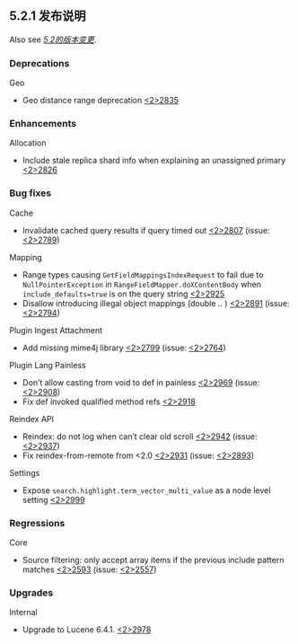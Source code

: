 ## 5.2.1 发布说明

Also see [_5.2的版本变更_](breaking-changes-5.2.html).

### Deprecations

Geo 
    

  * Geo distance range deprecation [<2>2835](https://github.com/elastic/elasticsearch/pull/22835)



### Enhancements

Allocation 
    

  * Include stale replica shard info when explaining an unassigned primary [<2>2826](https://github.com/elastic/elasticsearch/pull/22826)



### Bug fixes

Cache 
    

  * Invalidate cached query results if query timed out [<2>2807](https://github.com/elastic/elasticsearch/pull/22807) (issue: [<2>2789](https://github.com/elastic/elasticsearch/issues/22789)) 



Mapping 
    

  * Range types causing `GetFieldMappingsIndexRequest` to fail due to `NullPointerException` in `RangeFieldMapper.doXContentBody` when `include_defaults=true` is on the query string [<2>2925](https://github.com/elastic/elasticsearch/pull/22925)
  * Disallow introducing illegal object mappings (double _.._ ) [<2>2891](https://github.com/elastic/elasticsearch/pull/22891) (issue: [<2>2794](https://github.com/elastic/elasticsearch/issues/22794)) 



Plugin Ingest Attachment 
    

  * Add missing mime4j library [<2>2799](https://github.com/elastic/elasticsearch/pull/22799) (issue: [<2>2764](https://github.com/elastic/elasticsearch/issues/22764)) 



Plugin Lang Painless 
    

  * Don’t allow casting from void to def in painless [<2>2969](https://github.com/elastic/elasticsearch/pull/22969) (issue: [<2>2908](https://github.com/elastic/elasticsearch/issues/22908)) 
  * Fix def invoked qualified method refs [<2>2918](https://github.com/elastic/elasticsearch/pull/22918)



Reindex API 
    

  * Reindex: do not log when can’t clear old scroll [<2>2942](https://github.com/elastic/elasticsearch/pull/22942) (issue: [<2>2937](https://github.com/elastic/elasticsearch/issues/22937)) 
  * Fix reindex-from-remote from <2.0 [<2>2931](https://github.com/elastic/elasticsearch/pull/22931) (issue: [<2>2893](https://github.com/elastic/elasticsearch/issues/22893)) 



Settings 
    

  * Expose `search.highlight.term_vector_multi_value` as a node level setting [<2>2999](https://github.com/elastic/elasticsearch/pull/22999)



### Regressions

Core 
    

  * Source filtering: only accept array items if the previous include pattern matches [<2>2593](https://github.com/elastic/elasticsearch/pull/22593) (issue: [<2>2557](https://github.com/elastic/elasticsearch/issues/22557)) 



### Upgrades

Internal 
    

  * Upgrade to Lucene 6.4.1. [<2>2978](https://github.com/elastic/elasticsearch/pull/22978)


